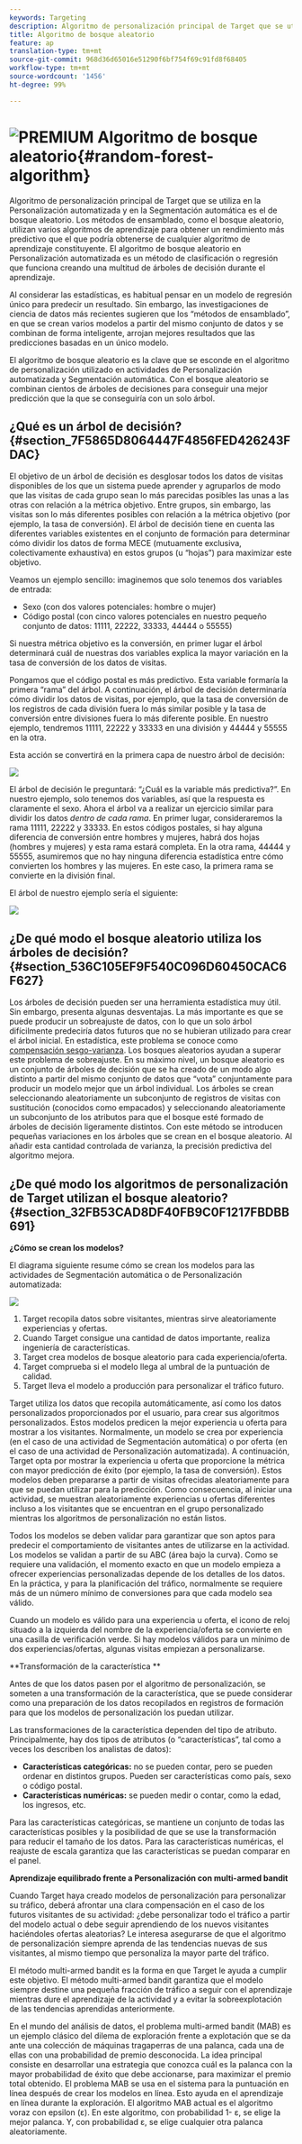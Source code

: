```yaml
---
keywords: Targeting
description: Algoritmo de personalización principal de Target que se utiliza en la Personalización automatizada y en la Segmentación automática es el de bosque aleatorio. Los métodos de ensamblado, como el bosque aleatorio, utilizan varios algoritmos de aprendizaje para obtener un rendimiento más predictivo que el que podría obtenerse de cualquier algoritmo de aprendizaje constituyente. El algoritmo de bosque aleatorio en Personalización automatizada es un método de clasificación o regresión que funciona creando una multitud de árboles de decisión durante el aprendizaje.
title: Algoritmo de bosque aleatorio
feature: ap
translation-type: tm+mt
source-git-commit: 968d36d65016e51290f6bf754f69c91fd8f68405
workflow-type: tm+mt
source-wordcount: '1456'
ht-degree: 99%

---
```



# ![PREMIUM](/help/assets/premium.png) Algoritmo de bosque aleatorio{#random-forest-algorithm}

Algoritmo de personalización principal de Target que se utiliza en la Personalización automatizada y en la Segmentación automática es el de bosque aleatorio. Los métodos de ensamblado, como el bosque aleatorio, utilizan varios algoritmos de aprendizaje para obtener un rendimiento más predictivo que el que podría obtenerse de cualquier algoritmo de aprendizaje constituyente. El algoritmo de bosque aleatorio en Personalización automatizada es un método de clasificación o regresión que funciona creando una multitud de árboles de decisión durante el aprendizaje.

Al considerar las estadísticas, es habitual pensar en un modelo de regresión único para predecir un resultado. Sin embargo, las investigaciones de ciencia de datos más recientes sugieren que los “métodos de ensamblado”, en que se crean varios modelos a partir del mismo conjunto de datos y se combinan de forma inteligente, arrojan mejores resultados que las predicciones basadas en un único modelo.

El algoritmo de bosque aleatorio es la clave que se esconde en el algoritmo de personalización utilizado en actividades de Personalización automatizada y Segmentación automática. Con el bosque aleatorio se combinan cientos de árboles de decisiones para conseguir una mejor predicción que la que se conseguiría con un solo árbol.

## ¿Qué es un árbol de decisión?{#section_7F5865D8064447F4856FED426243FDAC}

El objetivo de un árbol de decisión es desglosar todos los datos de visitas disponibles de los que un sistema puede aprender y agruparlos de modo que las visitas de cada grupo sean lo más parecidas posibles las unas a las otras con relación a la métrica objetivo. Entre grupos, sin embargo, las visitas son lo más diferentes posibles con relación a la métrica objetivo (por ejemplo, la tasa de conversión). El árbol de decisión tiene en cuenta las diferentes variables existentes en el conjunto de formación para determinar cómo dividir los datos de forma MECE (mutuamente exclusiva, colectivamente exhaustiva) en estos grupos (u “hojas”) para maximizar este objetivo.

Veamos un ejemplo sencillo: imaginemos que solo tenemos dos variables de entrada:

* Sexo (con dos valores potenciales: hombre o mujer)
* Código postal (con cinco valores potenciales en nuestro pequeño conjunto de datos: 11111, 22222, 33333, 44444 o 55555)

Si nuestra métrica objetivo es la conversión, en primer lugar el árbol determinará cuál de nuestras dos variables explica la mayor variación en la tasa de conversión de los datos de visitas.

Pongamos que el código postal es más predictivo. Esta variable formaría la primera “rama” del árbol. A continuación, el árbol de decisión determinaría cómo dividir los datos de visitas, por ejemplo, que la tasa de conversión de los registros de cada división fuera lo más similar posible y la tasa de conversión entre divisiones fuera lo más diferente posible. En nuestro ejemplo, tendremos 11111, 22222 y 33333 en una división y 44444 y 55555 en la otra.

Esta acción se convertirá en la primera capa de nuestro árbol de decisión:

![](assets/decsion_tree_1.png)

El árbol de decisión le preguntará: “¿Cuál es la variable más predictiva?”. En nuestro ejemplo, solo tenemos dos variables, así que la respuesta es claramente el sexo. Ahora el árbol va a realizar un ejercicio similar para dividir los datos *dentro de cada rama*. En primer lugar, consideraremos la rama 11111, 22222 y 33333. En estos códigos postales, si hay alguna diferencia de conversión entre hombres y mujeres, habrá dos hojas (hombres y mujeres) y esta rama estará completa. En la otra rama, 44444 y 55555, asumiremos que no hay ninguna diferencia estadística entre cómo convierten los hombres y las mujeres. En este caso, la primera rama se convierte en la división final.

El árbol de nuestro ejemplo sería el siguiente:

![](assets/decsion_tree_2.png)

## ¿De qué modo el bosque aleatorio utiliza los árboles de decisión?   {#section_536C105EF9F540C096D60450CAC6F627}

Los árboles de decisión pueden ser una herramienta estadística muy útil. Sin embargo, presenta algunas desventajas. La más importante es que se puede producir un sobreajuste de datos, con lo que un solo árbol difícilmente predeciría datos futuros que no se hubieran utilizado para crear el árbol inicial. En estadística, este problema se conoce como [compensación sesgo-varianza](https://en.wikipedia.org/wiki/Bias%E2%80%93variance_tradeoff). Los bosques aleatorios ayudan a superar este problema de sobreajuste. En su máximo nivel, un bosque aleatorio es un conjunto de árboles de decisión que se ha creado de un modo algo distinto a partir del mismo conjunto de datos que “vota” conjuntamente para producir un modelo mejor que un árbol individual. Los árboles se crean seleccionando aleatoriamente un subconjunto de registros de visitas con sustitución (conocidos como empacados) y seleccionando aleatoriamente un subconjunto de los atributos para que el bosque esté formado de árboles de decisión ligeramente distintos. Con este método se introducen pequeñas variaciones en los árboles que se crean en el bosque aleatorio. Al añadir esta cantidad controlada de varianza, la precisión predictiva del algoritmo mejora.

## ¿De qué modo los algoritmos de personalización de Target utilizan el bosque aleatorio?   {#section_32FB53CAD8DF40FB9C0F1217FBDBB691}

**¿Cómo se crean los modelos?**

El diagrama siguiente resume cómo se crean los modelos para las actividades de Segmentación automática o de Personalización automatizada:

![](assets/random_forest_flow.png)

1. Target recopila datos sobre visitantes, mientras sirve aleatoriamente experiencias y ofertas.
1. Cuando Target consigue una cantidad de datos importante, realiza ingeniería de características.
1. Target crea modelos de bosque aleatorio para cada experiencia/oferta.
1. Target comprueba si el modelo llega al umbral de la puntuación de calidad.
1. Target lleva el modelo a producción para personalizar el tráfico futuro.

Target utiliza los datos que recopila automáticamente, así como los datos personalizados proporcionados por el usuario, para crear sus algoritmos personalizados. Estos modelos predicen la mejor experiencia u oferta para mostrar a los visitantes. Normalmente, un modelo se crea por experiencia (en el caso de una actividad de Segmentación automática) o por oferta (en el caso de una actividad de Personalización automatizada). A continuación, Target opta por mostrar la experiencia u oferta que proporcione la métrica con mayor predicción de éxito (por ejemplo, la tasa de conversión). Estos modelos deben prepararse a partir de visitas ofrecidas aleatoriamente para que se puedan utilizar para la predicción. Como consecuencia, al iniciar una actividad, se muestran aleatoriamente experiencias u ofertas diferentes incluso a los visitantes que se encuentran en el grupo personalizado mientras los algoritmos de personalización no están listos.

Todos los modelos se deben validar para garantizar que son aptos para predecir el comportamiento de visitantes antes de utilizarse en la actividad. Los modelos se validan a partir de su ABC (área bajo la curva). Como se requiere una validación, el momento exacto en que un modelo empieza a ofrecer experiencias personalizadas depende de los detalles de los datos. En la práctica, y para la planificación del tráfico, normalmente se requiere más de un número mínimo de conversiones para que cada modelo sea válido.

Cuando un modelo es válido para una experiencia u oferta, el icono de reloj situado a la izquierda del nombre de la experiencia/oferta se convierte en una casilla de verificación verde. Si hay modelos válidos para un mínimo de dos experiencias/ofertas, algunas visitas empiezan a personalizarse.

**Transformación de la característica **

Antes de que los datos pasen por el algoritmo de personalización, se someten a una transformación de la característica, que se puede considerar como una preparación de los datos recopilados en registros de formación para que los modelos de personalización los puedan utilizar.

Las transformaciones de la característica dependen del tipo de atributo. Principalmente, hay dos tipos de atributos (o “características”, tal como a veces los describen los analistas de datos):

* **Características categóricas:** no se pueden contar, pero se pueden ordenar en distintos grupos. Pueden ser características como país, sexo o código postal.
* **Características numéricas:** se pueden medir o contar, como la edad, los ingresos, etc.

Para las características categóricas, se mantiene un conjunto de todas las características posibles y la posibilidad de que se use la transformación para reducir el tamaño de los datos. Para las características numéricas, el reajuste de escala garantiza que las características se puedan comparar en el panel.

**Aprendizaje equilibrado frente a Personalización con multi-armed bandit**

Cuando Target haya creado modelos de personalización para personalizar su tráfico, deberá afrontar una clara compensación en el caso de los futuros visitantes de su actividad: ¿debe personalizar todo el tráfico a partir del modelo actual o debe seguir aprendiendo de los nuevos visitantes haciéndoles ofertas aleatorias? Le interesa asegurarse de que el algoritmo de personalización siempre aprenda de las tendencias nuevas de sus visitantes, al mismo tiempo que personaliza la mayor parte del tráfico.

El método multi-armed bandit es la forma en que Target le ayuda a cumplir este objetivo. El método multi-armed bandit garantiza que el modelo siempre destine una pequeña fracción de tráfico a seguir con el aprendizaje mientras dure el aprendizaje de la actividad y a evitar la sobreexplotación de las tendencias aprendidas anteriormente.

En el mundo del análisis de datos, el problema multi-armed bandit (MAB) es un ejemplo clásico del dilema de exploración frente a explotación que se da ante una colección de máquinas tragaperras de una palanca, cada una de ellas con una probabilidad de premio desconocida. La idea principal consiste en desarrollar una estrategia que conozca cuál es la palanca con la mayor probabilidad de éxito que debe accionarse, para maximizar el premio total obtenido. El problema MAB se usa en el sistema para la puntuación en línea después de crear los modelos en línea. Esto ayuda en el aprendizaje en línea durante la exploración. El algoritmo MAB actual es el algoritmo voraz con epsilon (ε). En este algoritmo, con probabilidad 1- ε, se elige la mejor palanca. Y, con probabilidad ε, se elige cualquier otra palanca aleatoriamente.
